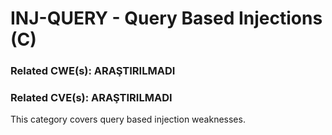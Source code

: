 # INJ-QUERY - Query Based Injections (C)

### Related CWE(s): ARAŞTIRILMADI
### Related CVE(s): ARAŞTIRILMADI

This category covers query based injection weaknesses.